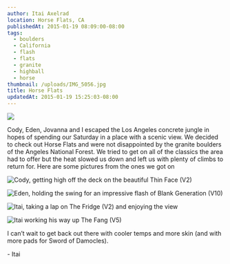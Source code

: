 ```yaml
---
author: Itai Axelrad
location: Horse Flats, CA
publishedAt: 2015-01-19 08:09:00-08:00
tags:
  - boulders
  - California
  - flash
  - flats
  - granite
  - highball
  - horse
thumbnail: /uploads/IMG_5056.jpg
title: Horse Flats
updatedAt: 2015-01-19 15:25:03-08:00
---
```


![](/uploads/IMG_5056.jpg)

Cody, Eden, Jovanna and I escaped the Los Angeles concrete jungle in hopes of spending our Saturday in a place with a scenic view. We decided to check out Horse Flats and were not disappointed by the granite boulders of the Angeles National Forest. We tried to get on all of the classics the area had to offer but the heat slowed us down and left us with plenty of climbs to return for. Here are some pictures from the ones we got on

![Cody, getting high off the deck on the beautiful Thin Face (V2)](/uploads/IMG_1198.jpg)

![Eden, holding the swing for an impressive flash of Blank Generation (V10)](/uploads/IMG_1208.jpg)

![Itai, taking a lap on The Fridge (V2) and enjoying the view](/uploads/IMG_1272-2.jpg)

![Itai working his way up The Fang (V5)](/uploads/IMG_5109.jpg)

I can’t wait to get back out there with cooler temps and more skin (and with more pads for Sword of Damocles).

\- Itai
